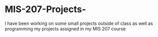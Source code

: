 # MIS-207-Projects-
I have been working on some small projects outside of class as well as programming my projects assigned in my MIS 207 course
